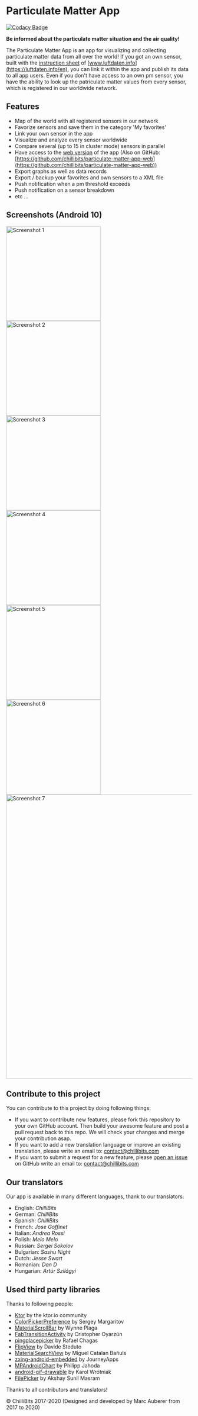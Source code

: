 # Particulate Matter App

[![Codacy Badge](https://api.codacy.com/project/badge/Grade/546c5e0356af45e099826b097ebfbc0e)](https://app.codacy.com/gh/ChilliBits/particulate-matter-app?utm_source=github.com&utm_medium=referral&utm_content=ChilliBits/particulate-matter-app&utm_campaign=Badge_Grade_Dashboard)

**Be informed about the particulate matter situation and the air quality!**

The Particulate Matter App is an app for visualizing and collecting particulate matter data from all over the world! If you got an own sensor, built with the [instruction sheet](https://luftdaten.info/en/construction-manual/) of [www.luftdaten.info](https://luftdaten.info/en), you can link it within the app and publish its data to all app users. Even if you don't have access to an own pm sensor, you have the ability to look up the patriculate matter values from every sensor, which is registered in our worldwide network.

## Features

- Map of the world with all registered sensors in our network
- Favorize sensors and save them in the category 'My favorites'
- Link your own sensor in the app
- Visualize and analyze every sensor worldwide
- Compare several (up to 15 in cluster mode) sensors in parallel
- Have access to the [web version](https://pm.chillibits.com) of the app (Also on GitHub: [https://github.com/chillibits/particulate-matter-app-web](https://github.com/chillibits/particulate-matter-app-web))
- Export graphs as well as data records
- Export / backup your favorites and own sensors to a XML file
- Push notification when a pm threshold exceeds
- Push notification on a sensor breakdown
- etc ...

## Screenshots (Android 10)
<img src="https://github.com/chillibits/particulate-matter-app/raw/master/screenshots/1.png" width="256" title="Screenshot 1"><img src="https://github.com/chillibits/particulate-matter-app/raw/master/screenshots/2.png" width="256" title="Screenshot 2"><img src="https://github.com/chillibits/particulate-matter-app/raw/master/screenshots/3.png" width="256" title="Screenshot 3"><img src="https://github.com/chillibits/particulate-matter-app/raw/master/screenshots/4.png" width="256" title="Screenshot 4"><img src="https://github.com/chillibits/particulate-matter-app/raw/master/screenshots/5.png" width="256" title="Screenshot 5"><img src="https://github.com/chillibits/particulate-matter-app/raw/master/screenshots/6.png" width="256" title="Screenshot 6"><img src="https://github.com/chillibits/particulate-matter-app/raw/master/screenshots/7.png" width="768" title="Screenshot 7">


## Contribute to this project

You can contribute to this project by doing following things:

- If you want to contribute new features, please fork this repository to your own GitHub account. Then build your awesome feature and post a pull request back to this repo. We will check your changes and merge your contribution asap.
- If you want to add a new translation language or improve an existing translation, please write an email to: [contact@chillibits.com](mailto:contact@chillibits.com&subject=Add%20translation)
- If you want to submit a request for a new feature, please [open an issue](https://github.com/ChilliBits/particulate-matter-app/issues/new?labels=feature%20request&template=feature_request.md) on GitHub write an email to: [contact@chillibits.com](mailto:contact@chillibits.com&subject=Feature%20request)

## Our translators

Our app is available in many different languages, thank to our translators:

- English: *ChilliBits*
- German: *ChilliBits*
- Spanish: *ChilliBits*
- French: *Jose Goffinet*
- Italian: *Andrea Rossi*
- Polish: *Melo Melo*
- Russian: *Sergei Sokolov*
- Bulgarian: *Sashu Night*
- Dutch: *Jesse Swart*
- Romanian: *Dan D*
- Hungarian: *Artúr Szilágyi*

## Used third party libraries

Thanks to following people:

- [Ktor](https://github.com/ktorio/ktor) by the ktor.io community
- [ColorPickerPreference](https://github.com/attenzione/android-ColorPickerPreference) by Sergey Margaritov
- [MaterialScrollBar](https://github.com/turing-tech/MaterialScrollBar) by Wynne Plaga
- [FabTransitionActivity](https://github.com/coyarzun89/FabTransitionActivity) by Cristopher Oyarzún
- [pingplacepicker](https://github.com/rtchagas/pingplacepicker) by Rafael Chagas
- [FlipView](https://github.com/davideas/FlipView) by Davide Steduto
- [MaterialSearchView](https://github.com/MiguelCatalan/MaterialSearchView) by Miguel Catalan Bañuls
- [zxing-android-embedded](https://github.com/journeyapps/zxing-android-embedded) by JourneyApps
- [MPAndroidChart](https://github.com/PhilJay/MPAndroidChart) by Philipp Jahoda
- [android-gif-drawable](https://github.com/koral--/android-gif-drawable) by Karol Wrótniak
- [FilePicker](https://github.com/TutorialsAndroid/FilePicker) by Akshay Sunil Masram

Thanks to all contributors and translators!

© ChilliBits 2017-2020 (Designed and developed by Marc Auberer from 2017 to 2020)